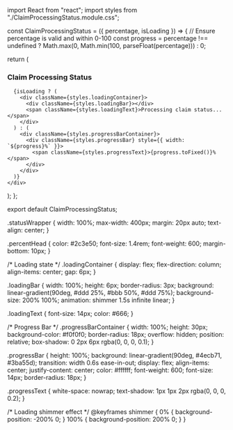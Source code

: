 import React from "react";
import styles from "./ClaimProcessingStatus.module.css";

const ClaimProcessingStatus = ({ percentage, isLoading }) => {
  // Ensure percentage is valid and within 0-100
  const progress = percentage !== undefined 
    ? Math.max(0, Math.min(100, parseFloat(percentage))) 
    : 0;

  return (
    <div className={styles.statusWrapper}>
      <h3 className={styles.percentHead}>Claim Processing Status</h3>

      {isLoading ? (
        <div className={styles.loadingContainer}>
          <div className={styles.loadingBar}></div>
          <span className={styles.loadingText}>Processing claim status...</span>
        </div>
      ) : (
        <div className={styles.progressBarContainer}>
          <div className={styles.progressBar} style={{ width: `${progress}%` }}>
            <span className={styles.progressText}>{progress.toFixed()}%</span>
          </div>
        </div>
      )}
    </div>
  );
};

export default ClaimProcessingStatus;




.statusWrapper {
  width: 100%;
  max-width: 400px;
  margin: 20px auto;
  text-align: center;
}

.percentHead {
  color: #2c3e50;
  font-size: 1.4rem;
  font-weight: 600;
  margin-bottom: 10px;
}

/* Loading state */
.loadingContainer {
  display: flex;
  flex-direction: column;
  align-items: center;
  gap: 6px;
}

.loadingBar {
  width: 100%;
  height: 6px;
  border-radius: 3px;
  background: linear-gradient(90deg, #ddd 25%, #bbb 50%, #ddd 75%);
  background-size: 200% 100%;
  animation: shimmer 1.5s infinite linear;
}

.loadingText {
  font-size: 14px;
  color: #666;
}

/* Progress Bar */
.progressBarContainer {
  width: 100%;
  height: 30px;
  background-color: #f0f0f0;
  border-radius: 18px;
  overflow: hidden;
  position: relative;
  box-shadow: 0 2px 6px rgba(0, 0, 0, 0.1);
}

.progressBar {
  height: 100%;
  background: linear-gradient(90deg, #4ecb71, #3ba55d);
  transition: width 0.6s ease-in-out;
  display: flex;
  align-items: center;
  justify-content: center;
  color: #ffffff;
  font-weight: 600;
  font-size: 14px;
  border-radius: 18px;
}

.progressText {
  white-space: nowrap;
  text-shadow: 1px 1px 2px rgba(0, 0, 0, 0.2);
}

/* Loading shimmer effect */
@keyframes shimmer {
  0% { background-position: -200% 0; }
  100% { background-position: 200% 0; }
}
